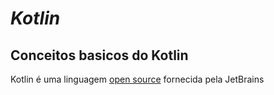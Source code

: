 # *Kotlin*

## Conceitos basicos do Kotlin
Kotlin é uma linguagem [open source]() fornecida pela JetBrains